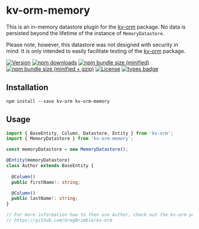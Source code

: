 # kv-orm-memory
This is an in-memory datastore plugin for the [kv-orm] package. No data is persisted beyond the lifetime of the instance of `MemoryDatastore`.

Please note, however, this datastore was not designed with security in mind. It is only intended to easily facilitate testing of the [kv-orm] package. 

[![Version](https://img.shields.io/npm/v/kv-orm-memory.svg?logo=npm)](https://www.npmjs.com/package/kv-orm-memory)
[![npm downloads](https://img.shields.io/npm/dt/kv-orm-memory.svg?logo=npm)](https://www.npmjs.com/package/kv-orm-memory)
[![npm bundle size (minified)](https://img.shields.io/bundlephobia/min/kv-orm-memory.svg?logo=npm)](https://www.npmjs.com/package/kv-orm-memory)
[![npm bundle size (minified + gzip)](https://img.shields.io/bundlephobia/minzip/kv-orm-memory.svg?logo=npm)](https://www.npmjs.com/package/kv-orm-memory)
[![License](https://img.shields.io/npm/l/kv-orm-memory.svg)](./LICENSE)
[![types badge](https://img.shields.io/npm/types/kv-orm-memory.svg)](https://www.typescriptlang.org/)

## Installation
`npm install --save kv-orm kv-orm-memory`

## Usage
```typescript
import { BaseEntity, Column, Datastore, Entity } from 'kv-orm';
import { MemoryDatastore } from 'kv-orm-memory';

const memoryDatastore = new MemoryDatastore();

@Entity(memoryDatastore)
class Author extends BaseEntity {
  
  @Column()
  public firstName!: string;

  @Column()
  public lastName!: string;
}

// For more information how to then use Author, check out the kv-orm package
// https://github.com/GregBrimble/kv-orm
```

[kv-orm]: https://github.com/GregBrimble/kv-orm
